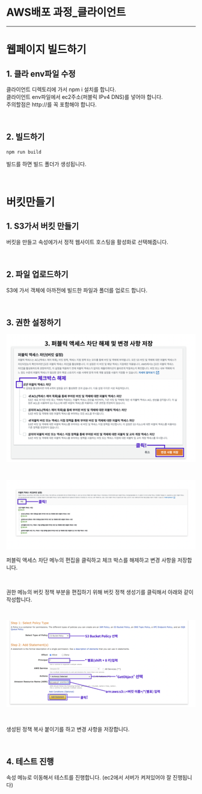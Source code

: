 # AWS배포 과정_클라이언트

---

# 웹페이지 빌드하기

## 1. 클라 env파일 수정

클라이언트 디렉토리에 가서 npm i 설치를 합니다.  
클라이언트 env파일에서 ec2주소(퍼블릭 IPv4 DNS)를 넣어야 합니다.  
주의할점은 http://를 꼭 포함해야 합니다.  

<br />

## 2. 빌드하기

```
npm run build
```

빌드를 하면 빌드 폴더가 생성됩니다.

<br />

# 버킷만들기

## 1. S3가서 버킷 만들기

버킷을 만들고 속성에가서 정적 웹사이트 호스팅을 활성화로 선택해줍니다.

<br />

## 2. 파일 업로드하기

S3에 가서 객체에 아까전에 빌드한 파일과 폴더를 업로드 합니다.

<br />

## 3. 권한 설정하기

![](./image/au1.png)

<br />

![](./image/au2.png)

퍼블릭 액세스 차단 메누의 편집을 클릭하고 체크 박스를 해제하고 변경 사항을 저장합니다.

<br />

권한 메뉴의 버킷 정책 부분을 편집하기 위해 버킷 정책 생성기를 클릭해서 아래와 같이 작성합니다.

<br />

![](./image/au3.png)

<br />

생성된 정책 복사 붙이기를 하고 변경 사항을 저장합니다.

<br />

## 4. 테스트 진행

속성 메뉴로 이동해서 테스트를 진행합니다. (ec2에서 서버가 켜져있어야 잘 진행됩니다)